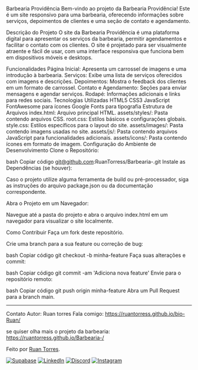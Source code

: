 Barbearia Providência
Bem-vindo ao projeto da Barbearia Providência! Este é um site responsivo para uma barbearia, oferecendo informações sobre serviços, depoimentos de clientes e uma seção de contato e agendamento.

Descrição do Projeto
O site da Barbearia Providência é uma plataforma digital para apresentar os serviços da barbearia, permitir agendamentos e facilitar o contato com os clientes. O site é projetado para ser visualmente atraente e fácil de usar, com uma interface responsiva que funciona bem em dispositivos móveis e desktops.

Funcionalidades
Página Inicial: Apresenta um carrossel de imagens e uma introdução à barbearia.
Serviços: Exibe uma lista de serviços oferecidos com imagens e descrições.
Depoimentos: Mostra o feedback dos clientes em um formato de carrossel.
Contato e Agendamento: Seções para enviar mensagens e agendar serviços.
Rodapé: Informações adicionais e links para redes sociais.
Tecnologias Utilizadas
HTML5
CSS3
JavaScript
FontAwesome para ícones
Google Fonts para tipografia
Estrutura de Arquivos
index.html: Arquivo principal HTML.
assets/styles/: Pasta contendo arquivos CSS.
root.css: Estilos básicos e configurações globais.
style.css: Estilos específicos para o layout do site.
assets/images/: Pasta contendo imagens usadas no site.
assets/js/: Pasta contendo arquivos JavaScript para funcionalidades adicionais.
assets/icons/: Pasta contendo ícones em formato de imagem.
Configuração do Ambiente de Desenvolvimento
Clone o Repositório:

bash
Copiar código
git@github.com:RuanTorress/Barbearia-.git
Instale as Dependências (se houver):

Caso o projeto utilize alguma ferramenta de build ou pré-processador, siga as instruções do arquivo package.json ou da documentação correspondente.

Abra o Projeto em um Navegador:

Navegue até a pasta do projeto e abra o arquivo index.html em um navegador para visualizar o site localmente.

Como Contribuir
Faça um fork deste repositório.

Crie uma branch para a sua feature ou correção de bug:

bash
Copiar código
git checkout -b minha-feature
Faça suas alterações e commit:

bash
Copiar código
git commit -am 'Adiciona nova feature'
Envie para o repositório remoto:

bash
Copiar código
git push origin minha-feature
Abra um Pull Request para a branch main.

------------------------------------------------------------------------------------------------------------------------------------------------------------------------------------------



Contato
Autor: Ruan torres
Fala comigo: https://ruantorress.github.io/bio-Ruan/

se quiser 
olha mais  o projeto da barbearia: https://ruantorress.github.io/Barbearia-/

 <p>
            Feito por
            <a href="https://github.com/RuanTorress" target="_blank" title="Ver Ruan Torres"
              >Ruan Torres</a
            >.
          </p>

[![Supabase](https://img.shields.io/badge/souruandev-273542?style=for-the-badge&logo=supabase&logoColor=white)](https://ruantorress.github.io/Portfolio/)
[![LinkedIn](https://img.shields.io/badge/LinkedIn-0077B5?style=for-the-badge&logo=linkedin&logoColor=white)](https://www.linkedin.com/in/ruanfabio59/)
[![Discord](https://img.shields.io/badge/Discord-7289DA?style=for-the-badge&logo=discord&logoColor=white)](https://discord.com/channels/@me)
[![Instagram](https://img.shields.io/badge/-Instagram-%23E4405F?style=for-the-badge&logo=instagram&logoColor=white)](https://www.instagram.com/ruanfabio59/?igsh=YjE3OTVuNTFwbmxz&utm_source=qr)
